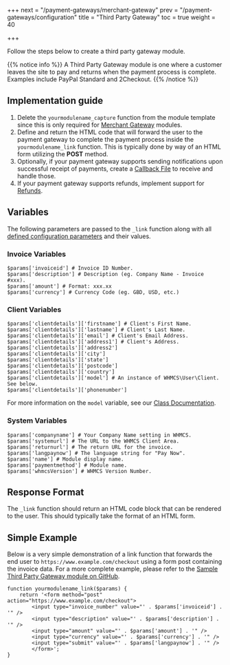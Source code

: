 +++
next = "/payment-gateways/merchant-gateway"
prev = "/payment-gateways/configuration"
title = "Third Party Gateway"
toc = true
weight = 40

+++

Follow the steps below to create a third party gateway module.

{{% notice info %}}
A Third Party Gateway module is one where a customer leaves the site to pay and returns when the payment process is complete. Examples include PayPal Standard and 2Checkout.
{{% /notice %}}

## Implementation guide

1. Delete the `yourmodulename_capture` function from the module template since this is only required for [Merchant Gateway][merchantgateways] modules.
2. Define and return the HTML code that will forward the user to the payment gateway to complete the payment process inside the `yourmodulename_link` function. This is typically done by way of an HTML form utilizing the **POST** method.
3. Optionally, if your payment gateway supports sending notifications upon successful receipt of payments, create a [Callback File][callbacks] to receive and handle those.
4. If your payment gateway supports refunds, implement support for [Refunds][refunds].

## Variables

The following parameters are passed to the `_link` function along with all [defined configuration parameters][configuration] and their values.

### Invoice Variables
```
$params['invoiceid'] # Invoice ID Number.
$params['description'] # Description (eg. Company Name - Invoice #xxx).
$params['amount'] # Format: xxx.xx
$params['currency'] # Currency Code (eg. GBD, USD, etc.)
```
### Client Variables
```
$params['clientdetails']['firstname'] # Client's First Name.
$params['clientdetails']['lastname'] # Client's Last Name.
$params['clientdetails']['email'] # Client's Email Address.
$params['clientdetails']['address1'] # Client's Address.
$params['clientdetails']['address2']
$params['clientdetails']['city']
$params['clientdetails']['state']
$params['clientdetails']['postcode']
$params['clientdetails']['country']
$params['clientdetails']['model'] # An instance of WHMCS\User\Client. See below.
$params['clientdetails']['phonenumber']
```

For more information on the `model` variable, see our <a href="https://classdocs.whmcs.com/">Class Documentation</a>.

### System Variables
```
$params['companyname'] # Your Company Name setting in WHMCS.
$params['systemurl'] # The URL to the WHMCS Client Area.
$params['returnurl'] # The return URL for the invoice.
$params['langpaynow'] # The language string for "Pay Now".
$params['name'] # Module display name.
$params['paymentmethod'] # Module name.
$params['whmcsVersion'] # WHMCS Version Number.
```

## Response Format

The `_link` function should return an HTML code block that can be rendered to the user. This should typically take the format of an HTML form.

## Simple Example

Below is a very simple demonstration of a link function that forwards the end user to `https://www.example.com/checkout` using a form post containing the invoice data. For a more complete example, please refer to the [Sample Third Party Gateway module on GitHub][githubsample].

```
function yourmodulename_link($params) {
    return '<form method="post" action="https://www.example.com/checkout">
        <input type="invoice_number" value="' . $params['invoiceid'] . '" />
        <input type="description" value="' . $params['description'] . '" />
        <input type="amount" value="' . $params['amount'] . '" />
        <input type="currency" value="' . $params['currency'] . '" />
        <input type="submit" value="' . $params['langpaynow'] . '" />
        </form>';
}
```

[configuration]: /payment-gateways/configuration "Configuration Parameters"
[merchantgateways]: /payment-gateways/merchant-gateway "Merchant Gateways"
[githubsample]: https://github.com/WHMCS/sample-gateway-module "Sample Third Party Gateway module on GitHub"
[callbacks]: /payment-gateways/callbacks "Callback Files"
[refunds]: /payment-gateways/refunds "Refunding Transactions"
